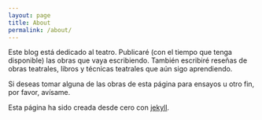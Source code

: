```yaml
---
layout: page
title: About
permalink: /about/
---
```


Este blog está dedicado al teatro. Publicaré (con el tiempo que tenga disponible) las obras que vaya escribiendo. También escribiré  reseñas de obras teatrales, libros y técnicas teatrales que aún sigo aprendiendo.

Si deseas tomar alguna de las obras de esta página para ensayos u otro fin, por favor, avísame.

Esta página ha sido creada desde cero con [jekyll](https://github.com/jekyll/jekyll).
